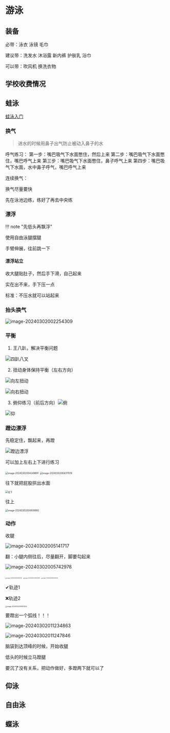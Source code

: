 # 游泳

## 装备

必带：泳衣 泳镜 毛巾 

建议带：洗发水 沐浴露 新内裤 护肤乳 浴巾 

可以带：吹风机 换洗衣物



## 学校收费情况





## 蛙泳

[蛙泳入门](https://www.bilibili.com/video/BV1zA411p7TL)

### 换气

> 进水的时候用鼻子出气防止被动入鼻子的水

呼气练习：
第一步：嘴巴吸气下水面憋住，然后上来
第二步：嘴巴吸气下水面憋住，嘴巴呼气上来
第三步：嘴巴吸气下水面憋住，鼻子呼气上来
第四步：嘴巴吸气下水面，水中鼻子呼气，嘴巴呼气上来



连续换气：

换气尽量要快

先在泳池边练，练好了再去中央练

### 漂浮

!!! note "先低头再飘浮"



使用自由泳腿摆腿

手臂伸展，往前跳一下

#### 漂浮站立

收大腿贴肚子，然后手下滑，自己起来

实在出不来，手下压一点



标准：不压水就可以站起来





### 抬头换气

![image-20240302002254309](https://philfan-pic.oss-cn-beijing.aliyuncs.com/img/image-20240302002254309.png)





### 平衡

1. 王八趴，解决平衡问题

![四趴八叉](https://philfan-pic.oss-cn-beijing.aliyuncs.com/img/image-20240302002742501.png)

2. 扭动身体保持平衡（左右方向）

![向左扭动](https://philfan-pic.oss-cn-beijing.aliyuncs.com/img/image-20240302002927543.png)

![向右扭动](https://philfan-pic.oss-cn-beijing.aliyuncs.com/img/image-20240302002941664.png)

3. 俯仰练习（前后方向）![俯](https://philfan-pic.oss-cn-beijing.aliyuncs.com/img/image-20240302003224826.png)

![仰](https://philfan-pic.oss-cn-beijing.aliyuncs.com/img/image-20240302003203139.png)

### 蹬边漂浮

先稳定住，飘起来，再蹬

![蹬边漂浮](https://philfan-pic.oss-cn-beijing.aliyuncs.com/img/image-20240302004044464.png)

可以加上左右上下进行练习

<img src="https://philfan-pic.oss-cn-beijing.aliyuncs.com/img/image-20240302004249691.png" alt="image-20240302004249691" style="zoom:50%;" />

<img src="https://philfan-pic.oss-cn-beijing.aliyuncs.com/img/image-20240302004311519.png" alt="image-20240302004311519" style="zoom:50%;" />

往下就把屁股拱出水面

<img src="https://philfan-pic.oss-cn-beijing.aliyuncs.com/img/image-20240302004341847.png" alt="往下" style="zoom:50%;" />

往上

<img src="https://philfan-pic.oss-cn-beijing.aliyuncs.com/img/image-20240302004938992.png" alt="image-20240302004938992" style="zoom:50%;" />

### 动作

收腿

![image-20240302005141717](https://philfan-pic.oss-cn-beijing.aliyuncs.com/img/image-20240302005141717.png)

翻：小腿内侧往后，尽量翻开，脚要勾起来

![image-20240302005742978](https://philfan-pic.oss-cn-beijing.aliyuncs.com/img/image-20240302005742978.png)

<img src="https://philfan-pic.oss-cn-beijing.aliyuncs.com/img/image-20240302005912025.png" alt="image-20240302005912025" style="zoom:25%;" />

<img src="https://philfan-pic.oss-cn-beijing.aliyuncs.com/img/image-20240302005923909.png" alt="image-20240302005923909" style="zoom:25%;" />

<img src="https://philfan-pic.oss-cn-beijing.aliyuncs.com/img/image-20240302005936724.png" alt="image-20240302005936724" style="zoom:25%;" />

✔轨迹1

❌轨迹2

<img src="https://philfan-pic.oss-cn-beijing.aliyuncs.com/img/image-20240302010051559.png" alt="image-20240302010051559" style="zoom:33%;" />

要蹬出一个弧线！！！

![image-20240302011234863](https://philfan-pic.oss-cn-beijing.aliyuncs.com/img/image-20240302011234863.png)

![image-20240302011247846](https://philfan-pic.oss-cn-beijing.aliyuncs.com/img/image-20240302011247846.png)

脑袋到达顶峰的时候，开始收腿

低头的时候立马蹬腿

要沉了没有关系，把动作做好，多蹬两下就可以了



## 仰泳

## 自由泳

## 蝶泳

